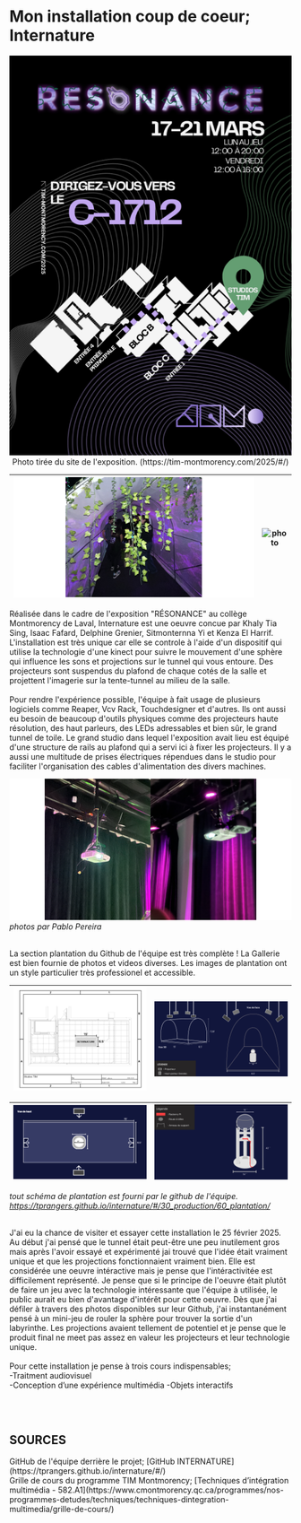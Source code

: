 <h1>Mon installation coup de coeur; Internature</h1>

<p align="center">
  <img src="img/carte_resonance.png" width="600px"> <br>
  Photo tirée du site de l'exposition. (https://tim-montmorency.com/2025/#/)
</p>

![photo](./img/internature_projections.png) | ![photo](img/internature_équipe.png)
:-------------------------:|:-------------------------:

 Réalisée dans le cadre de l'exposition "RÉSONANCE" au collège Montmorency de Laval, Internature est une oeuvre concue par Khaly Tia Sing, Isaac Fafard, Delphine Grenier, Sitmonternna Yi et Kenza El Harrif. L'installation est très unique car elle se controle à l'aide d'un dispositif qui utilise la technologie d'une kinect pour suivre le mouvement d'une sphère qui influence les sons et projections sur le tunnel qui vous entoure. Des projecteurs sont suspendus du plafond de chaque cotés de la salle et projettent l'imagerie sur la tente-tunnel au milieu de la salle.
<br/><br/>
Pour rendre l'expérience possible, l'équipe à fait usage de plusieurs logiciels comme Reaper, Vcv Rack, Touchdesigner et d'autres. Ils ont aussi eu besoin de beaucoup d'outils physiques comme des projecteurs haute résolution, des haut parleurs, des LEDs adressables et bien sûr, le grand tunnel de toile. Le grand studio dans lequel l'exposition avait lieu est équipé d'une structure de rails au plafond qui a servi ici à fixer les projecteurs. Il y a aussi une multitude de prises électriques répendues dans le studio pour faciliter l'organisation des cables d'alimentation des divers machines.

![photo](img/internature_projecteurs.png)
*photos par Pablo Pereira*
<br/><br/>

La section plantation du Github de l'équipe est très complète ! La Gallerie est bien fournie de photos et videos diverses. Les images de plantation ont un style particulier très professionel et accessible. 

![photo](img/internature_plantation01.jpg) | ![photo](img/internature_plantation_serre_3d.jpg) | 
:-------------------------:|:-------------------------:

![photo](img/internature_plantation_serre_haut.jpg) | ![photo](img/internature_plantation_sphere.jpg) | 
:-------------------------:|:-------------------------:

*tout schéma de plantation est fourni par le github de l'équipe. https://tprangers.github.io/internature/#/30_production/60_plantation/*

<br/>
J'ai eu la chance de visiter et essayer cette installation le 25 février 2025. Au début j'ai pensé que le tunnel était peut-être une peu inutilement gros mais après l'avoir essayé et expérimenté jai trouvé que l'idée était vraiment unique et que les projections fonctionnaient vraiment bien. Elle est considérée une oeuvre intéractive mais je pense que l'intéractivitée est difficilement représenté. Je pense que si le principe de l'oeuvre était plutôt de faire un jeu avec la technologie intéressante que l'équipe à utilisée, le public aurait eu bien d'avantage d'intérêt pour cette oeuvre. Dès que j'ai défiler à travers des photos disponibles sur leur Github, j'ai instantanément pensé à un mini-jeu de rouler la sphère pour trouver la sortie d'un labyrinthe. Les projections avaient tellement de potentiel et je pense que le produit final ne meet pas assez en valeur les projecteurs et leur technologie unique.
<br/><br/>
Pour cette installation je pense à trois cours indispensables;<br/>
-Traitment audiovisuel<br/>
-Conception d’une expérience multimédia
-Objets interactifs

<br/><br/>
<h2>SOURCES</h2>
GitHub de l'équipe derrière le projet; [GitHub INTERNATURE](https://tprangers.github.io/internature/#/) <br/>
Grille de cours du programme TIM Montmorency; [Techniques d’intégration multimédia - 582.A1](https://www.cmontmorency.qc.ca/programmes/nos-programmes-detudes/techniques/techniques-dintegration-multimedia/grille-de-cours/)


